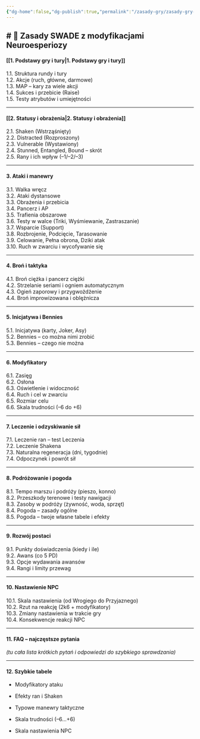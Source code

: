 ```yaml
---
{"dg-home":false,"dg-publish":true,"permalink":"/zasady-gry/zasady-gry-spis-tresci/","dgPassFrontmatter":true}
---
```



## # 📑 Zasady SWADE z modyfikacjami Neuroesperiozy

#### [[1. Podstawy gry i tury\|1. Podstawy gry i tury]]

1.1. Struktura rundy i tury  
1.2. Akcje (ruch, główne, darmowe)  
1.3. MAP – kary za wiele akcji  
1.4. Sukces i przebicie (Raise)  
1.5. Testy atrybutów i umiejętności

---

#### [[2. Statusy i obrażenia\|2. Statusy i obrażenia]]

2.1. Shaken (Wstrząśnięty)  
2.2. Distracted (Rozproszony)  
2.3. Vulnerable (Wystawiony)  
2.4. Stunned, Entangled, Bound – skrót  
2.5. Rany i ich wpływ (–1/–2/–3)

---

#### 3. Ataki i manewry

3.1. Walka wręcz  
3.2. Ataki dystansowe  
3.3. Obrażenia i przebicia  
3.4. Pancerz i AP  
3.5. Trafienia obszarowe  
3.6. Testy w walce (Triki, Wyśmiewanie, Zastraszanie)  
3.7. Wsparcie (Support)  
3.8. Rozbrojenie, Podcięcie, Tarasowanie  
3.9. Celowanie, Pełna obrona, Dziki atak  
3.10. Ruch w zwarciu i wycofywanie się

---

#### 4. Broń i taktyka

4.1. Broń ciężka i pancerz ciężki  
4.2. Strzelanie seriami i ogniem automatycznym  
4.3. Ogień zaporowy i przygwożdżenie  
4.4. Broń improwizowana i oblężnicza

---

#### 5. Inicjatywa i Bennies

5.1. Inicjatywa (karty, Joker, Asy)  
5.2. Bennies – co można nimi zrobić  
5.3. Bennies – czego nie można

---

#### 6. Modyfikatory

6.1. Zasięg  
6.2. Osłona  
6.3. Oświetlenie i widoczność  
6.4. Ruch i cel w zwarciu  
6.5. Rozmiar celu  
6.6. Skala trudności (–6 do +6)

---

#### 7. Leczenie i odzyskiwanie sił

7.1. Leczenie ran – test Leczenia  
7.2. Leczenie Shakena  
7.3. Naturalna regeneracja (dni, tygodnie)  
7.4. Odpoczynek i powrót sił

---

#### 8. Podróżowanie i pogoda

8.1. Tempo marszu i podróży (pieszo, konno)  
8.2. Przeszkody terenowe i testy nawigacji  
8.3. Zasoby w podróży (żywność, woda, sprzęt)  
8.4. Pogoda – zasady ogólne  
8.5. Pogoda – twoje własne tabele i efekty

---

#### 9. Rozwój postaci

9.1. Punkty doświadczenia (kiedy i ile)  
9.2. Awans (co 5 PD)  
9.3. Opcje wydawania awansów  
9.4. Rangi i limity przewag

---

#### 10. Nastawienie NPC

10.1. Skala nastawienia (od Wrogiego do Przyjaznego)  
10.2. Rzut na reakcję (2k6 + modyfikatory)  
10.3. Zmiany nastawienia w trakcie gry  
10.4. Konsekwencje reakcji NPC

---

#### 11. FAQ – najczęstsze pytania

_(tu cała lista krótkich pytań i odpowiedzi do szybkiego sprawdzania)_

---

#### 12. Szybkie tabele

- Modyfikatory ataku
    
- Efekty ran i Shaken
    
- Typowe manewry taktyczne
    
- Skala trudności (–6…+6)
    
- Skala nastawienia NPC